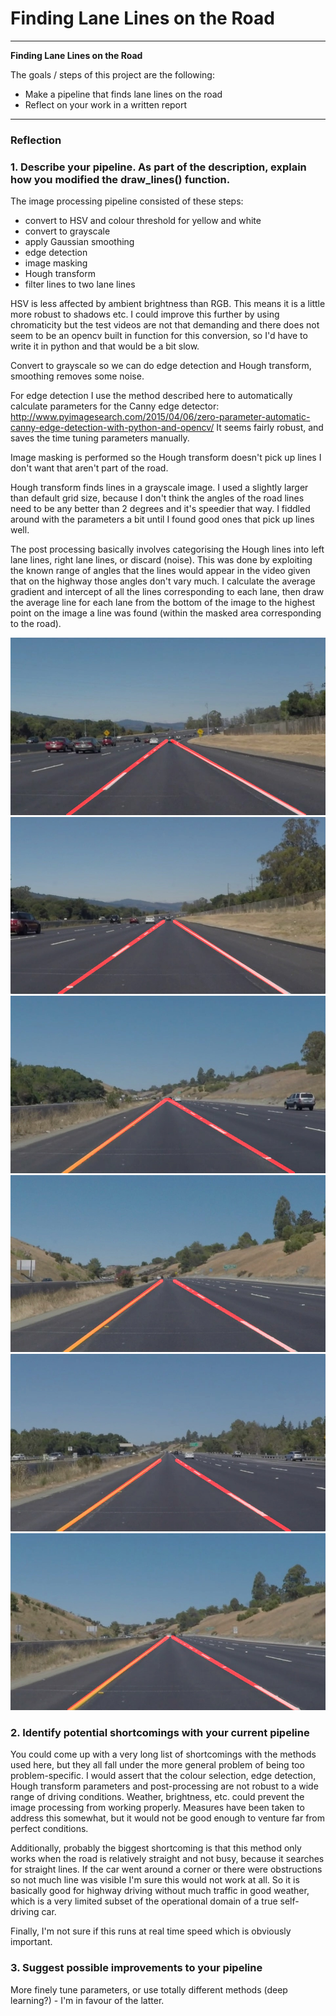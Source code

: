# **Finding Lane Lines on the Road** 

---

**Finding Lane Lines on the Road**

The goals / steps of this project are the following:
* Make a pipeline that finds lane lines on the road
* Reflect on your work in a written report


[//]: # (Image References)

[image1]: ./test_images_output/solidWhiteCurve.jpg "out1"
[image2]: ./test_images_output/solidWhiteRight.jpg "out2"
[image3]: ./test_images_output/solidYellowCurve.jpg "out3"
[image4]: ./test_images_output/solidYellowCurve2.jpg "out4"
[image5]: ./test_images_output/solidYellowLeft.jpg "out5"
[image6]: ./test_images_output/whiteCarLaneSwitch.jpg "out6"

---

### Reflection

### 1. Describe your pipeline. As part of the description, explain how you modified the draw_lines() function.

The image processing pipeline consisted of these steps: 
* convert to HSV and colour threshold for yellow and white
* convert to grayscale
* apply Gaussian smoothing
* edge detection
* image masking
* Hough transform
* filter lines to two lane lines

HSV is less affected by ambient brightness than RGB. This means it is a little more robust to shadows etc. I could improve this further by using chromaticity but the test videos are not that demanding and there does not seem to be an opencv built in function for this conversion, so I'd have to write it in python and that would be a bit slow.

Convert to grayscale so we can do edge detection and Hough transform, smoothing removes some noise.

For edge detection I use the method described here to automatically calculate parameters for the Canny edge detector:
http://www.pyimagesearch.com/2015/04/06/zero-parameter-automatic-canny-edge-detection-with-python-and-opencv/
It seems fairly robust, and saves the time tuning parameters manually.

Image masking is performed so the Hough transform doesn't pick up lines I don't want that aren't part of the road.

Hough transform finds lines in a grayscale image. I used a slightly larger than default grid size, because I don't think the angles of the road lines need to be any better than 2 degrees and it's speedier that way. I fiddled around with the parameters a bit until I found good ones that pick up lines well.

The post processing basically involves categorising the Hough lines into left lane lines, right lane lines, or discard (noise). This was done by exploiting the known range of angles that the lines would appear in the video given that on the highway those angles don't vary much. I calculate the average gradient and intercept of all the lines corresponding to each lane, then draw the average line for each lane from the bottom of the image to the highest point on the image a line was found (within the masked area corresponding to the road).

![alt text][image1] ![alt text][image2] ![alt text][image3]
![alt text][image4] ![alt text][image5] ![alt text][image6]

### 2. Identify potential shortcomings with your current pipeline

You could come up with a very long list of shortcomings with the methods used here, but they all fall under the more general problem of being too problem-specific. I would assert that the colour selection, edge detection, Hough transform parameters and post-processing are not robust to a wide range of driving conditions. Weather, brightness, etc. could prevent the image processing from working properly. Measures have been taken to address this somewhat, but it would not be good enough to venture far from perfect conditions.

Additionally, probably the biggest shortcoming is that this method only works when the road is relatively straight and not busy, because it searches for straight lines. If the car went around a corner or there were obstructions so not much line was visible I'm sure this would not work at all. So it is basically good for highway driving without much traffic in good weather, which is a very limited subset of the operational domain of a true self-driving car.

Finally, I'm not sure if this runs at real time speed which is obviously important.

### 3. Suggest possible improvements to your pipeline

More finely tune parameters, or use totally different methods (deep learning?) - I'm in favour of the latter.
